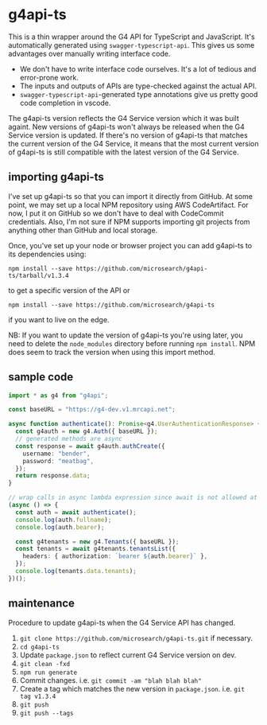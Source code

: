 # g4api-ts

This is a thin wrapper around the G4 API for TypeScript and JavaScript. It's
automatically generated using `swagger-typescript-api`. This gives us some
advantages over manually writing interface code.

- We don't have to write interface code ourselves. It's a lot of tedious and
  error-prone work.
- The inputs and outputs of APIs are type-checked against the actual API.
- `swagger-typescript-api`-generated type annotations give us pretty good code
  completion in vscode.

The g4api-ts version reflects the G4 Service version which it was built againt.
New versions of g4api-ts won't always be released when the G4 Service version is
updated. If there's no version of g4api-ts that matches the current version of
the G4 Service, it means that the most current version of g4api-ts is still
compatible with the latest version of the G4 Service.

## importing g4api-ts

I've set up g4api-ts so that you can import it directly from GitHub. At some
point, we may set up a local NPM repository using AWS CodeArtifact. For now, I
put it on GitHub so we don't have to deal with CodeCommit credentials. Also, I'm
not sure if NPM supports importing git projects from anything other than GitHub
and local storage.

Once, you've set up your node or browser project you can add g4api-ts to its dependencies using:

    npm install --save https://github.com/microsearch/g4api-ts/tarball/v1.3.4

to get a specific version of the API or

    npm install --save https://github.com/microsearch/g4api-ts

if you want to live on the edge.

NB: If you want to update the version of g4api-ts you're using later, you need
to delete the `node_modules` directory before running `npm install`. NPM does
seem to track the version when using this import method.

## sample code

```typescript
import * as g4 from "g4api";

const baseURL = "https://g4-dev.v1.mrcapi.net";

async function authenticate(): Promise<g4.UserAuthenticationResponse> {
  const g4auth = new g4.Auth({ baseURL });
  // generated methods are async
  const response = await g4auth.authCreate({
    username: "bender",
    password: "meatbag",
  });
  return response.data;
}

// wrap calls in async lambda expression since await is not allowed at top level
(async () => {
  const auth = await authenticate();
  console.log(auth.fullname);
  console.log(auth.bearer);

  const g4tenants = new g4.Tenants({ baseURL });
  const tenants = await g4tenants.tenantsList({
    headers: { authorization: `bearer ${auth.bearer}` },
  });
  console.log(tenants.data.tenants);
})();
```

## maintenance

Procedure to update g4api-ts when the G4 Service API has changed.

1. `git clone https://github.com/microsearch/g4api-ts.git` if necessary.
1. `cd g4api-ts`
1. Update `package.json` to reflect current G4 Service version on dev.
1. `git clean -fxd`
1. `npm run generate`
1. Commit changes. i.e. `git commit -am "blah blah blah"`
1. Create a tag which matches the new version in `package.json`. i.e. `git tag v1.3.4`
1. `git push`
1. `git push --tags`
